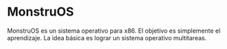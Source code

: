 # MonstruOS

MonstruOS es un sistema operativo para x86. El objetivo es simplemente el aprendizaje. La idea básica es lograr un sistema operativo multitareas.
